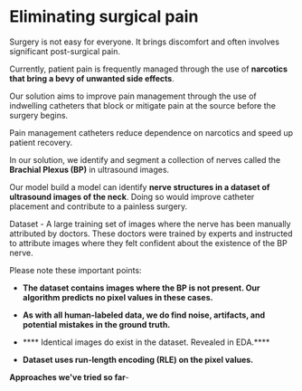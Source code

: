 # Eliminating surgical pain

Surgery is not easy for everyone. It brings discomfort and often involves significant post-surgical pain.

Currently, patient pain is frequently managed through the use of **narcotics that bring a bevy of unwanted side effects**.

Our solution aims to improve pain management through the use of indwelling catheters that block or mitigate pain at the source before the surgery begins.

Pain management catheters reduce dependence on narcotics and speed up patient recovery.

In our solution, we identify and segment a collection of nerves called the **Brachial Plexus (BP)** in ultrasound images. 

Our model  build a model can identify **nerve structures in a dataset of ultrasound images of the neck**. Doing so would improve catheter placement and contribute to a painless surgery.


Dataset - A large training set of images where the nerve has been manually attributed by doctors. These doctors were trained by experts and instructed to attribute images where they felt confident about the existence of the BP nerve.

Please note these important points:


*  **The dataset contains images where the BP is not present. Our algorithm predicts no pixel values in these cases.**

*  **As with all human-labeled data, we do find noise, artifacts, and potential mistakes in the ground truth.**

* **** Identical images do exist in the dataset. Revealed in EDA.****

*  **Dataset uses run-length encoding (RLE) on the pixel values.**



**Approaches we've tried so far**- 


